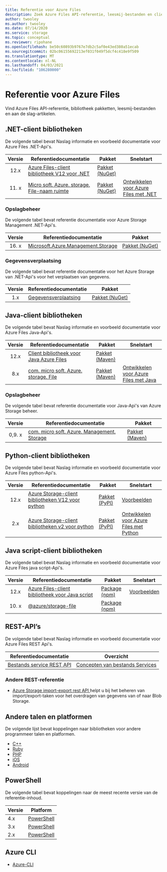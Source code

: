 ```yaml
---
title: Referentie voor Azure Files
description: Zoek Azure Files API-referentie, leesmij-bestanden en client bibliotheek pakketten.
author: twooley
ms.author: twooley
ms.date: 07/14/2020
ms.service: storage
ms.topic: conceptual
ms.reviewer: ripohane
ms.openlocfilehash: be50c60893b9767e7db2c5af0e43ed380a51ecab
ms.sourcegitcommit: 02bc06155692213ef031f049f5dcf4c418e9f509
ms.translationtype: MT
ms.contentlocale: nl-NL
ms.lasthandoff: 04/03/2021
ms.locfileid: "106280000"
---
```

# <a name="azure-files-reference"></a>Referentie voor Azure Files

Vind Azure Files API-referentie, bibliotheek pakketten, leesmij-bestanden en aan de slag-artikelen.

## <a name="net-client-libraries"></a>.NET-client bibliotheken

De volgende tabel bevat Naslag informatie en voorbeeld documentatie voor Azure Files .NET-Api's.

|  Versie  | Referentiedocumentatie | Pakket | Snelstart |
| :-------: | ----------------------- | ------- | ---------- |
| 12.x | [Azure Files-client bibliotheek V12 voor .NET](/dotnet/api/overview/azure/storage.files.shares-readme) | [Pakket (NuGet)](https://www.nuget.org/packages/Azure.Storage.Files/) | &nbsp; |
| 11. x | [Micro soft. Azure. storage. File-naam ruimte](/dotnet/api/microsoft.azure.storage.file) | [Pakket (NuGet)](https://www.nuget.org/packages/Microsoft.Azure.Storage.File/) | [Ontwikkelen voor Azure Files met .NET](./storage-dotnet-how-to-use-files.md) |

### <a name="storage-management"></a>Opslagbeheer

De volgende tabel bevat referentie documentatie voor Azure Storage Management .NET-Api's.

|  Versie  | Referentiedocumentatie | Pakket |
| :-------: | ----------------------- | ------- |
| 16. x | [Microsoft.Azure.Management.Storage](/dotnet/api/microsoft.azure.management.storage) | [Pakket (NuGet)](https://www.nuget.org/packages/Microsoft.Azure.Management.Storage/) |

### <a name="data-movement"></a>Gegevensverplaatsing

De volgende tabel bevat referentie documentatie voor het Azure Storage van .NET-Api's voor het verplaatsen van gegevens.

|  Versie  | Referentiedocumentatie | Pakket |
| :-------: | ----------------------- | ------- |
| 1.x | [Gegevensverplaatsing](/dotnet/api/microsoft.azure.storage.datamovement) | [Pakket (NuGet)](https://www.nuget.org/packages/Microsoft.Azure.Storage.DataMovement/) |

## <a name="java-client-libraries"></a>Java-client bibliotheken

De volgende tabel bevat Naslag informatie en voorbeeld documentatie voor Azure Files Java-Api's.

|  Versie  | Referentiedocumentatie | Pakket | Snelstart |
| :-------: | ----------------------- | ------- | ---------- |
| 12.x | [Client bibliotheek voor Java Azure Files](/java/api/overview/azure/storage-file-share-readme) | [Pakket (Maven)](https://mvnrepository.com/artifact/com.azure/azure-storage-file-share) | &nbsp; |
| 8.x | [com. micro soft. Azure. storage. File](/java/api/com.microsoft.azure.storage.file) | [Pakket (Maven)](https://mvnrepository.com/artifact/com.microsoft.azure/azure-storage) | [Ontwikkelen voor Azure Files met Java](./storage-java-how-to-use-file-storage.md) |

### <a name="storage-management"></a>Opslagbeheer

De volgende tabel bevat referentie documentatie voor Java-Api's van Azure Storage beheer.

|  Versie  | Referentiedocumentatie | Pakket |
| :-------: | ----------------------- | ------- |
| 0,9. x | [com. micro soft. Azure. Management. Storage](/java/api/overview/azure/storage/management) | [Pakket (Maven)](https://mvnrepository.com/artifact/com.microsoft.azure/azure-svc-mgmt-storage) |

## <a name="python-client-libraries"></a>Python-client bibliotheken

De volgende tabel bevat Naslag informatie en voorbeeld documentatie voor Azure Files python-Api's.

|  Versie  | Referentiedocumentatie | Pakket | Snelstart |
| :-------: | ----------------------- | ------- | ---------- |
| 12.x | [Azure Storage-client bibliotheken V12 voor python](/azure/developer/python/sdk/storage/overview) | [Pakket (PyPI)](https://pypi.org/project/azure-storage-file/12.0.0b4/) | [Voorbeelden](/python/api/overview/azure/storage-file-share-readme#examples) |
| 2.x | [Azure Storage-client bibliotheken v2 voor python](/azure/developer/python/sdk/storage/overview?view=storage-py-v2&preserve-view=true) | [Pakket (PyPI)](https://pypi.org/project/azure-storage-file/2.1.0/) | [Ontwikkelen voor Azure Files met Python](./storage-python-how-to-use-file-storage.md) |

## <a name="javascript-client-libraries"></a>Java script-client bibliotheken

De volgende tabel bevat Naslag informatie en voorbeeld documentatie voor Azure Files java script-Api's.

|  Versie  | Referentiedocumentatie | Pakket | Snelstart |
| :-------: | ----------------------- | ------- | ---------- |
| 12.x | [Azure Files-client bibliotheek voor Java script](/javascript/api/overview/azure/storage-file-share-readme) | [Package (npm)](https://www.npmjs.com/package/@azure/storage-file-share) | [Voorbeelden](/javascript/api/overview/azure/storage-file-share-readme#examples) |
| 10. x | [@azure/storage-file](/javascript/api/@azure/storage-file) | [Package (npm)](https://www.npmjs.com/package/@azure/storage-file) | &nbsp; |

## <a name="rest-apis"></a>REST-API’s

De volgende tabel bevat Naslag informatie en voorbeeld documentatie voor Azure Files REST Api's.

| Referentiedocumentatie | Overzicht |
| ----------------------- | -------- |
| [Bestands service REST API](/rest/api/storageservices/file-service-rest-api) | [Concepten van bestands Services](/rest/api/storageservices/file-service-concepts) |

### <a name="other-rest-reference"></a>Andere REST-referentie

- [Azure Storage import-export rest API ](/rest/api/storageimportexport/) helpt u bij het beheren van import/export-taken voor het overdragen van gegevens van of naar Blob Storage.

## <a name="other-languages-and-platforms"></a>Andere talen en platformen

De volgende lijst bevat koppelingen naar bibliotheken voor andere programmeer talen en platformen.

- [C++](https://azure.github.io/azure-storage-cpp)
- [Ruby](https://azure.github.io/azure-storage-ruby)
- [PHP](https://azure.github.io/azure-storage-php/)
- [iOS](https://azure.github.io/azure-storage-ios/)
- [Android](https://azure.github.io/azure-storage-android)

## <a name="powershell"></a>PowerShell

De volgende tabel bevat koppelingen naar de meest recente versie van de referentie-inhoud.

| Versie | Platform |
| ------- | -------- |
|  4.x  | [PowerShell](/powershell/module/az.storage/?view=azps-4.8.0&preserve-view=true) |
|  3.x  | [PowerShell](/powershell/module/az.storage/?view=azps-3.8.0&preserve-view=true) |
|  2.x  | [PowerShell](/powershell/module/az.storage/?view=azps-2.8.0&preserve-view=true) |

## <a name="azure-cli"></a>Azure CLI

- [Azure-CLI](/cli/azure/storage)